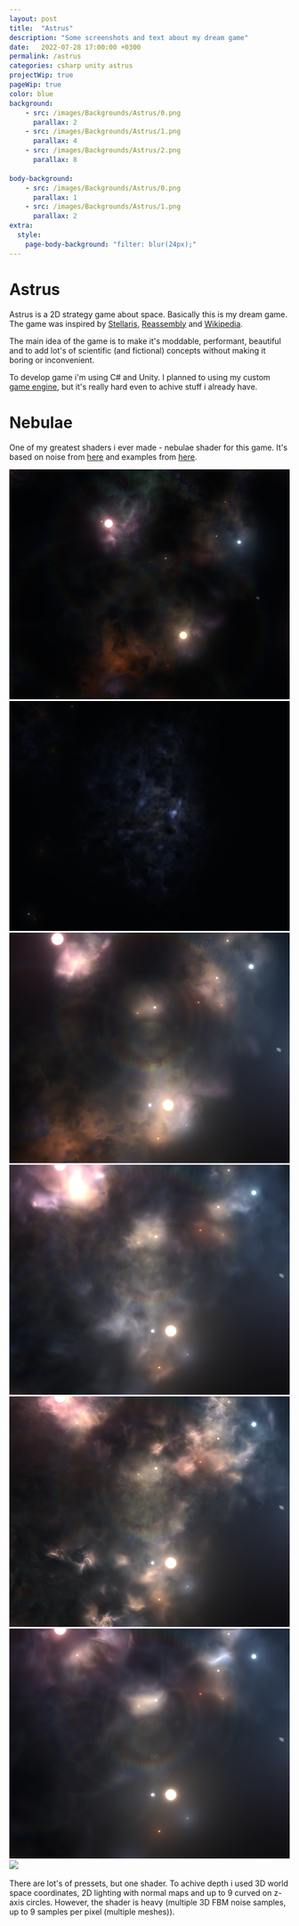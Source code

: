 ```yaml
---
layout: post
title:  "Astrus"
description: "Some screenshots and text about my dream game"
date:   2022-07-28 17:00:00 +0300
permalink: /astrus
categories: csharp unity astrus
projectWip: true
pageWip: true
color: blue
background:
    - src: /images/Backgrounds/Astrus/0.png
      parallax: 2
    - src: /images/Backgrounds/Astrus/1.png
      parallax: 4
    - src: /images/Backgrounds/Astrus/2.png
      parallax: 8

body-background:
    - src: /images/Backgrounds/Astrus/0.png
      parallax: 1
    - src: /images/Backgrounds/Astrus/1.png
      parallax: 2
extra:
  style:
    page-body-background: "filter: blur(24px);"
---
```


# Astrus
Astrus is a 2D strategy game about space. Basically this is my dream game. The game was inspired by [Stellaris][Stellaris], [Reassembly] and [Wikipedia][Wikipedia].

The main idea of the game is to make it's moddable, performant, beautiful and to add lot's of scientific (and fictional) concepts without making it boring or inconvenient.

To develop game i'm using C# and Unity. I planned to using my custom [game engine][Quartz], but it's really hard even to achive stuff i already have.

# Nebulae
One of my greatest shaders i ever made - nebulae shader for this game. It's based on noise from [here][IqNoise] and examples from [here][TheBookOfShadersNoise].

<img class="img-left" src="/images/../../../images/Astrus/Nebulae/n1.png">
<img class="img-right" src="/images/../../../images/Astrus/Nebulae/n2.png">

<img class="img-left" src="/images/../../../images/Astrus/Nebulae/n3.png">
<img class="img-right" src="/images/../../../images/Astrus/Nebulae/n4.png">

<img class="img-left" src="/images/../../../images/Astrus/Nebulae/n5.png">
<img class="img-right" src="/images/../../../images/Astrus/Nebulae/n6.png">

<img class="" src="/images/../../../images/Astrus/Other/g3.gif">

There are lot's of pressets, but one shader. To achive depth i used 3D world space coordinates, 2D lighting with normal maps and up to 9 curved on z-axis circles. However, the shader is heavy (multiple 3D FBM noise samples, up to 9 samples per pixel (multiple meshes)).

[Stellaris]: https://store.steampowered.com/app/281990/Stellaris/
[Reassembly]: https://store.steampowered.com/app/329130/Reassembly/
[Wikipedia]: https://www.wikipedia.org/
[Quartz]: https://github.com/firedef/Quartz
[IqNoise]: https://www.shadertoy.com/view/4sfGzS
[TheBookOfShadersNoise]: https://thebookofshaders.com/13/